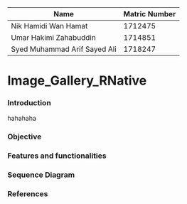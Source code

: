 Name|Matric Number
----|------
Nik Hamidi Wan Hamat| 1712475
Umar Hakimi Zahabuddin|  1714851
Syed Muhammad Arif Sayed Ali |1718247

# Image_Gallery_RNative
### Introduction
hahahaha
### Objective
### Features and functionalities
### Sequence Diagram
### References
